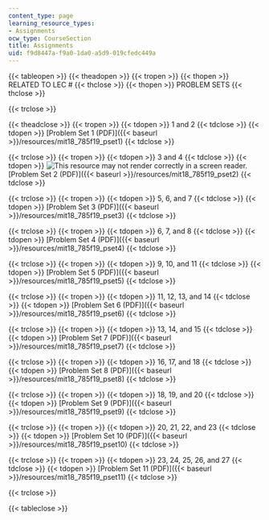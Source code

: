 ```yaml
---
content_type: page
learning_resource_types:
- Assignments
ocw_type: CourseSection
title: Assignments
uid: f9d8447a-f9a0-1da0-a5d9-019cfedc449a
---
```


{{< tableopen >}}
{{< theadopen >}}
{{< tropen >}}
{{< thopen >}}
RELATED TO LEC #
{{< thclose >}}
{{< thopen >}}
PROBLEM SETS
{{< thclose >}}

{{< trclose >}}

{{< theadclose >}}
{{< tropen >}}
{{< tdopen >}}
1 and 2
{{< tdclose >}}
{{< tdopen >}}
[Problem Set 1 (PDF)]({{< baseurl >}}/resources/mit18_785f19_pset1)
{{< tdclose >}}

{{< trclose >}}
{{< tropen >}}
{{< tdopen >}}
3 and 4
{{< tdclose >}}
{{< tdopen >}}
![This resource may not render correctly in a screen reader.](/images/inacessible.gif)[Problem Set 2 (PDF)]({{< baseurl >}}/resources/mit18_785f19_pset2)
{{< tdclose >}}

{{< trclose >}}
{{< tropen >}}
{{< tdopen >}}
5, 6, and 7
{{< tdclose >}}
{{< tdopen >}}
﻿[Problem Set 3 (PDF)]({{< baseurl >}}/resources/mit18_785f19_pset3)
{{< tdclose >}}

{{< trclose >}}
{{< tropen >}}
{{< tdopen >}}
6, 7, and 8
{{< tdclose >}}
{{< tdopen >}}
﻿[Problem Set 4 (PDF)]({{< baseurl >}}/resources/mit18_785f19_pset4)
{{< tdclose >}}

{{< trclose >}}
{{< tropen >}}
{{< tdopen >}}
9, 10, and 11
{{< tdclose >}}
{{< tdopen >}}
﻿[Problem Set 5 (PDF)]({{< baseurl >}}/resources/mit18_785f19_pset5)
{{< tdclose >}}

{{< trclose >}}
{{< tropen >}}
{{< tdopen >}}
11, 12, 13, and 14
{{< tdclose >}}
{{< tdopen >}}
 [Problem Set 6 (PDF)]({{< baseurl >}}/resources/mit18_785f19_pset6)
{{< tdclose >}}

{{< trclose >}}
{{< tropen >}}
{{< tdopen >}}
13, 14, and 15
{{< tdclose >}}
{{< tdopen >}}
 [Problem Set 7 (PDF)]({{< baseurl >}}/resources/mit18_785f19_pset7)
{{< tdclose >}}

{{< trclose >}}
{{< tropen >}}
{{< tdopen >}}
16, 17, and 18
{{< tdclose >}}
{{< tdopen >}}
﻿[Problem Set 8 (PDF)]({{< baseurl >}}/resources/mit18_785f19_pset8)
{{< tdclose >}}

{{< trclose >}}
{{< tropen >}}
{{< tdopen >}}
18, 19, and 20
{{< tdclose >}}
{{< tdopen >}}
﻿[Problem Set 9 (PDF)]({{< baseurl >}}/resources/mit18_785f19_pset9)
{{< tdclose >}}

{{< trclose >}}
{{< tropen >}}
{{< tdopen >}}
20, 21, 22, and 23
{{< tdclose >}}
{{< tdopen >}}
[Problem Set 10 (PDF)]({{< baseurl >}}/resources/mit18_785f19_pset10)
{{< tdclose >}}

{{< trclose >}}
{{< tropen >}}
{{< tdopen >}}
23, 24, 25, 26, and 27
{{< tdclose >}}
{{< tdopen >}}
[Problem Set 11 (PDF)]({{< baseurl >}}/resources/mit18_785f19_pset11)
{{< tdclose >}}

{{< trclose >}}

{{< tableclose >}}